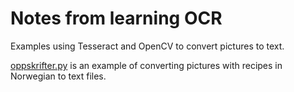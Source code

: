 # Notes from learning OCR

Examples using Tesseract and OpenCV to convert pictures to text. 

[oppskrifter.py](oppskrifter.py) is an example of converting pictures with recipes in Norwegian to text files. 

